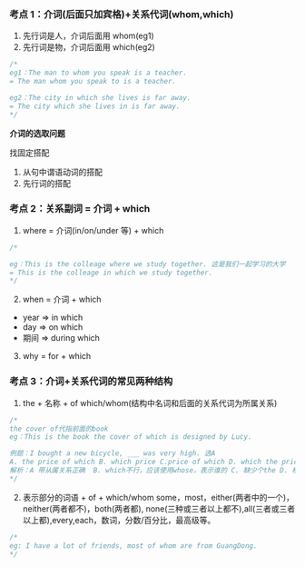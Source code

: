 ### 考点 1：介词(后面只加宾格)+关系代词(whom,which)

1. 先行词是人，介词后面用 whom(eg1)
2. 先行词是物，介词后面用 which(eg2)

```js
/*
eg1：The man to whom you speak is a teacher.
= The man whom you speak to is a teacher.

eg2：The city in which she lives is far away.
= The city which she lives in is far away.
*/
```

**介词的选取问题**

找固定搭配

1. 从句中谓语动词的搭配
2. 先行词的搭配

### 考点 2：关系副词 = 介词 + which

1. where = 介词(in/on/under 等) + which

```js
/*

eg：This is the colleage where we study together. 这是我们一起学习的大学
= This is the colleage in which we study together.
*/
```

2. when = 介词 + which

- year => in which
- day => on which
- 期间 => during which

3. why = for + which

### 考点 3：介词+关系代词的常见两种结构

1. the + 名称 + of which/whom(结构中名词和后面的关系代词为所属关系)

```js
/*
the cover of代指前面的book
eg：This is the book the cover of which is designed by Lucy.

例题：I bought a new bicycle, ___ was very high. 选A
A. the price of which B. which price C.price of which D. which the price
解析：A 带从属关系正确  B. which不行，应该使用whose，表示谁的 C. 缺少个the D. 格式错误
*/
```

2. 表示部分的词语 + of + which/whom
   some，most，either(两者中的一个)，neither(两者都不)，both(两者都), none(三种或三者以上都不),all(三者或三者以上都),every,each，数词，分数/百分比，最高级等。

```js
/*
eg: I have a lot of friends, most of whom are from GuangDong.
*/
```
